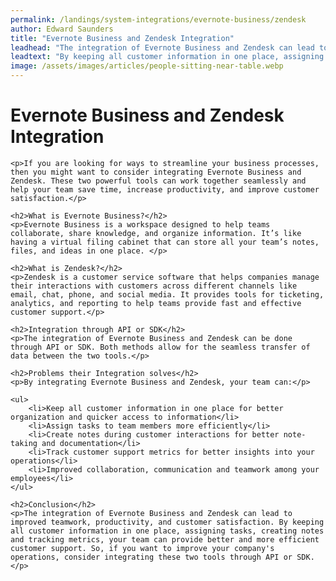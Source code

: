 ```yaml
---
permalink: /landings/system-integrations/evernote-business/zendesk
author: Edward Saunders
title: "Evernote Business and Zendesk Integration"
leadhead: "The integration of Evernote Business and Zendesk can lead to improved teamwork, productivity, and customer satisfaction"
leadtext: "By keeping all customer information in one place, assigning tasks, creating notes and tracking metrics, your team can provide better and more efficient customer support. So, if you want to improve your company's operations, consider integrating these two tools through API or SDK."
image: /assets/images/articles/people-sitting-near-table.webp
---
```

<div class="arttext">	<h1>Evernote Business and Zendesk Integration</h1>
	
	<p>If you are looking for ways to streamline your business processes, then you might want to consider integrating Evernote Business and Zendesk. These two powerful tools can work together seamlessly and help your team save time, increase productivity, and improve customer satisfaction.</p>

	<h2>What is Evernote Business?</h2>
	<p>Evernote Business is a workspace designed to help teams collaborate, share knowledge, and organize information. It’s like having a virtual filing cabinet that can store all your team’s notes, files, and ideas in one place. </p>

	<h2>What is Zendesk?</h2>
	<p>Zendesk is a customer service software that helps companies manage their interactions with customers across different channels like email, chat, phone, and social media. It provides tools for ticketing, analytics, and reporting to help teams provide fast and effective customer support.</p>

	<h2>Integration through API or SDK</h2>
	<p>The integration of Evernote Business and Zendesk can be done through API or SDK. Both methods allow for the seamless transfer of data between the two tools.</p>

	<h2>Problems their Integration solves</h2>
	<p>By integrating Evernote Business and Zendesk, your team can:</p>
	
	<ul>
		<li>Keep all customer information in one place for better organization and quicker access to information</li>
		<li>Assign tasks to team members more efficiently</li>
		<li>Create notes during customer interactions for better note-taking and documentation</li>
		<li>Track customer support metrics for better insights into your operations</li>
		<li>Improved collaboration, communication and teamwork among your employees</li>
	</ul>

	<h2>Conclusion</h2>
	<p>The integration of Evernote Business and Zendesk can lead to improved teamwork, productivity, and customer satisfaction. By keeping all customer information in one place, assigning tasks, creating notes and tracking metrics, your team can provide better and more efficient customer support. So, if you want to improve your company's operations, consider integrating these two tools through API or SDK.</p>
</div>